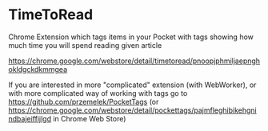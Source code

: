 TimeToRead
==========

Chrome Extension which tags items in your Pocket with tags showing how much time you will spend reading given article

https://chrome.google.com/webstore/detail/timetoread/pnoopjphmiljaepnghokldgckdkmmgea

If you are interested in more "complicated" extension (with WebWorker), or with more complicated way of working with tags go to https://github.com/przemelek/PocketTags (or https://chrome.google.com/webstore/detail/pockettags/pajmfleghibikehgnindbajeiffijlgd in Chrome Web Store)
